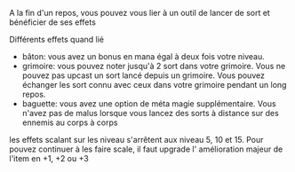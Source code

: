 
A la fin d'un repos, vous pouvez vous lier à un outil de lancer de sort et bénéficier de ses effets

Différents effets quand lié
- bâton: vous avez un bonus en mana égal à deux fois votre niveau.
- grimoire: vous pouvez noter jusqu'à 2 sort dans votre grimoire. Vous ne pouvez pas upcast un sort lancé depuis un grimoire. Vous pouvez échanger les sort connu avec ceux dans votre grimoire pendant un long repos.
- baguette: vous avez une option de méta magie supplémentaire. Vous n'avez pas de malus lorsque vous lancez des sorts à distance sur des ennemis au corps à corps

les effets scalant sur les niveau s'arrêtent aux niveau 5, 10 et 15. Pour pouvez continuer à les faire scale, il faut upgrade l' amélioration majeur de l'item en +1, +2 ou +3
